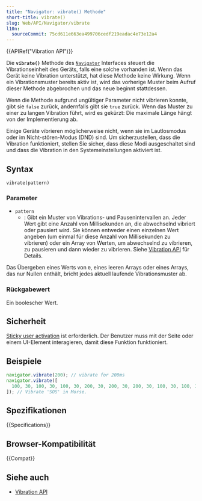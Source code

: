 ```yaml
---
title: "Navigator: vibrate() Methode"
short-title: vibrate()
slug: Web/API/Navigator/vibrate
l10n:
  sourceCommit: 75cd611e663ea499706cedf219eadac4e73e12a4
---
```


{{APIRef("Vibration API")}}

Die **`vibrate()`** Methode des [`Navigator`](/de/docs/Web/API/Navigator) Interfaces steuert die Vibrationseinheit des Geräts, falls eine solche vorhanden ist. Wenn das Gerät keine Vibration unterstützt, hat diese Methode keine Wirkung. Wenn ein Vibrationsmuster bereits aktiv ist, wird das vorherige Muster beim Aufruf dieser Methode abgebrochen und das neue beginnt stattdessen.

Wenn die Methode aufgrund ungültiger Parameter nicht vibrieren konnte, gibt sie `false` zurück, andernfalls gibt sie `true` zurück. Wenn das Muster zu einer zu langen Vibration führt, wird es gekürzt: Die maximale Länge hängt von der Implementierung ab.

Einige Geräte vibrieren möglicherweise nicht, wenn sie im Lautlosmodus oder im Nicht-stören-Modus (DND) sind. Um sicherzustellen, dass die Vibration funktioniert, stellen Sie sicher, dass diese Modi ausgeschaltet sind und dass die Vibration in den Systemeinstellungen aktiviert ist.

## Syntax

```js-nolint
vibrate(pattern)
```

### Parameter

- `pattern`
  - : Gibt ein Muster von Vibrations- und Pausenintervallen an. Jeder Wert gibt eine Anzahl von Millisekunden an, die abwechselnd vibriert oder pausiert wird. Sie können entweder einen einzelnen Wert angeben (um einmal für diese Anzahl von Millisekunden zu vibrieren) oder ein Array von Werten, um abwechselnd zu vibrieren, zu pausieren und dann wieder zu vibrieren. Siehe [Vibration API](/de/docs/Web/API/Vibration_API) für Details.

Das Übergeben eines Werts von `0`, eines leeren Arrays oder eines Arrays, das nur Nullen enthält, bricht jedes aktuell laufende Vibrationsmuster ab.

### Rückgabewert

Ein boolescher Wert.

## Sicherheit

[Sticky user activation](/de/docs/Web/Security/User_activation) ist erforderlich. Der Benutzer muss mit der Seite oder einem UI-Element interagieren, damit diese Funktion funktioniert.

## Beispiele

```js
navigator.vibrate(200); // vibrate for 200ms
navigator.vibrate([
  100, 30, 100, 30, 100, 30, 200, 30, 200, 30, 200, 30, 100, 30, 100, 30, 100,
]); // Vibrate 'SOS' in Morse.
```

## Spezifikationen

{{Specifications}}

## Browser-Kompatibilität

{{Compat}}

## Siehe auch

- [Vibration API](/de/docs/Web/API/Vibration_API)
